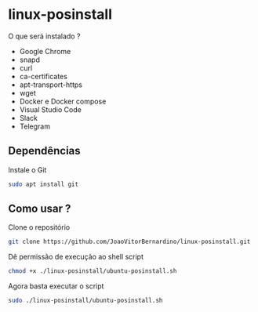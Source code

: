 # linux-posinstall

O que será instalado ?
- Google Chrome
- snapd
- curl
- ca-certificates
- apt-transport-https
- wget
- Docker e Docker compose
- Visual Studio Code
- Slack
- Telegram

## Dependências

Instale o Git

```bash
sudo apt install git
```
## Como usar ? 

Clone o repositório

```bash
git clone https://github.com/JoaoVitorBernardino/linux-posinstall.git
```

Dê permissão de execução ao shell script
```bash
chmod +x ./linux-posinstall/ubuntu-posinstall.sh
```

Agora basta executar o script
```bash
sudo ./linux-posinstall/ubuntu-posinstall.sh
```
